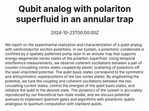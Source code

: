 ---
title: "Qubit analog with polariton superfluid in an annular trap"
authors:
    - Joris Barrat 
    - Andreas F. Tzortzakakis
    - Meng Niu
    - Xiaoqing Zhou 
    - Giannis G. Paschos
    - David Petrosyan
    - Pavlos G. Savvidis
author_notes:
#- "Equal contribution"
#- "Equal contribution"
date: "2024-10-23T00:00:00Z"
doi: "10.1126/sciadv.ado4042"

# Schedule page publish date (NOT publication's date).
publishDate: "2024-10-24T12:00:00Z"

# Publication type.
# Accepts a single type but formatted as a YAML list (for Hugo requirements).
# Enter a publication type from the CSL standard.
publication_types: ["article-journal"]

# Publication name and optional abbreviated publication name.
publication: "Science Advances. **10**, eado4042 (2024)"
publication_short: "Sci. Adv. **10**, eado4042 (2024)"

abstract: We report on the experimental realization and characterization of a qubit analog with semiconductor exciton-polaritons. In our system, a polaritonic condensate is confined by a spatially patterned pump laser in an annular trap that supports energy-degenerate vortex states of the polariton superfluid. Using temporal interference measurements, we observe coherent oscillations between a pair of counter-circulating vortex states coupled by elastic scattering of polaritons off the laser-imprinted potential. The qubit basis states correspond to the symmetric and antisymmetric superpositions of the two vortex states. By engineering the potential, we tune the coupling and coherent oscillations between the two circulating current states, control the energies of the qubit basis states, and initialize the qubit in the desired state. The dynamics of the system is accurately reproduced by our theoretical two-state model, and we discuss potential avenues to implement quantum gates and algorithms with polaritonic qubits analogous to quantum computation with standard qubits.
# Summary. An optional shortened abstract.
#summary: Lorem ipsum dolor sit amet, consectetur adipiscing elit. Duis posuere tellus ac convallis placerat. Proin tincidunt magna sed ex sollicitudin condimentum.

tags:
- Source Themes
featured: false

# links:
# - name: ""
#   url: ""
url_pdf: 'https://www.science.org/doi/epdf/10.1126/sciadv.ado4042' 
#url_code: ''
#url_dataset: ''
#url_poster: ''
#url_project: ''
#url_slides: ''
#url_source: ''
#url_video: ''

# Featured image
# To use, add an image named `featured.jpg/png` to your page's folder. 
#image:
#  caption: 'Image credit: [**Unsplash**](https://unsplash.com/photos/jdD8gXaTZsc)'
#  focal_point: ""
#  preview_only: false

# Associated Projects (optional).
#   Associate this publication with one or more of your projects.
#   Simply enter your project's folder or file name without extension.
#   E.g. `internal-project` references `content/project/internal-project/index.md`.
#   Otherwise, set `projects: []`.
#projects: []

# Slides (optional).
#   Associate this publication with Markdown slides.
#   Simply enter your slide deck's filename without extension.
#   E.g. `slides: "example"` references `content/slides/example/index.md`.
#   Otherwise, set `slides: ""`.
#slides: example
---